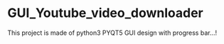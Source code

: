 # GUI_Youtube_video_downloader
This project is made of python3 PYQT5 GUI design with progress bar...!
